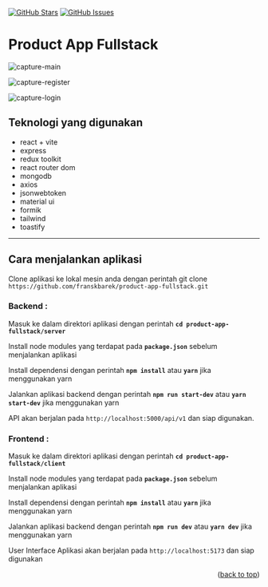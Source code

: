 <a name="readme-top"></a>

[![GitHub Stars](https://img.shields.io/github/stars/franskbarek/product-app-fullstack.svg)](https://github.com/franskbarek/product-app-fullstack/stars) [![GitHub Issues](https://img.shields.io/github/issues/franskbarek/product-app-fullstack.svg)](https://github.com/franskbarek/product-app-fullstack/issues)

# Product App Fullstack

![capture-main](https://i.ibb.co/Brv9gHJ/capture-product2.jpg)

![capture-register](https://i.ibb.co/Hrg3sMF/widya-register.png)

![capture-login](https://i.ibb.co/R27x75D/widya-login.png)

## Teknologi yang digunakan

- react + vite
- express
- redux toolkit
- react router dom
- mongodb
- axios
- jsonwebtoken
- material ui
- formik
- tailwind
- toastify

---

## Cara menjalankan aplikasi

Clone aplikasi ke lokal mesin anda dengan perintah git clone `https://github.com/franskbarek/product-app-fullstack.git`

### Backend :

Masuk ke dalam direktori aplikasi dengan perintah **`cd product-app-fullstack/server`**

Install node modules yang terdapat pada **`package.json`** sebelum menjalankan aplikasi

Install dependensi dengan perintah **`npm install`** atau **`yarn`** jika menggunakan yarn

Jalankan aplikasi backend dengan perintah **`npm run start-dev`** atau **`yarn start-dev`** jika menggunakan yarn

API akan berjalan pada `http://localhost:5000/api/v1` dan siap digunakan.

### Frontend :

Masuk ke dalam direktori aplikasi dengan perintah **`cd product-app-fullstack/client`**

Install node modules yang terdapat pada **`package.json`** sebelum menjalankan aplikasi

Install dependensi dengan perintah **`npm install`** atau **`yarn`** jika menggunakan yarn

Jalankan aplikasi backend dengan perintah **`npm run dev`** atau **`yarn dev`** jika menggunakan yarn

User Interface Aplikasi akan berjalan pada `http://localhost:5173` dan siap digunakan

<p align="right">(<a href="#readme-top">back to top</a>)</p>
